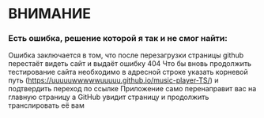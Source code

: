 # ВНИМАНИЕ
### Есть ошибка, решение которой я так и не смог найти:
Ошибка заключается в том, что после перезагрузки страницы github перестаёт видеть сайт и выдаёт ошибку 404
Что бы вновь продолжить тестирование сайта необходимо в адресной строке указать корневой путь (https://uuuuuwwwwwuuuuu.github.io/music-player-TS/) и подтвердить переход по ссылке
Приложение само перенаправит вас на главную страницу а GitHub увидит страницу и продолжить транслировать её вам
